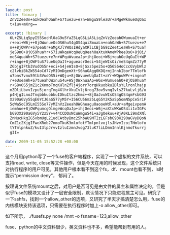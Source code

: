 ```yaml
--- 
layout: post
title: !binary |
  ZnVzZeeUn+aIkOeahOaWh+S7tuezu+e7n+WmguS9leaUr+aMgeWkmueUqOaI
  t+iuv+mXrg==

excerpt: !binary |
  6L+Z5Liq5pyI55SocHl0aG9u5YaZ5LqG5LiA5LiqZnVzZeeahOWuouaIt+er
  r+eoi+W6j++8jOWunueOsOS6huS4gOS4quiZmuaLn+eahOaWh+S7tuezu+e7
  n++8jOWPr+S7peaUr+aMgXJlYWQsIHdyaXRlLCBjbG9zZeetieaWh+S7tuaT
  jeS9nO+8jOS9huaYr+S7iuWkqeWcqOeUqOeahOaXtuWAmeWPkeeOsO+8jOi/
  meS4quaWh+S7tuezu+e7n+WPquWvueaJp+ihjOeoi+W6j+eahOeUqOaIt+WP
  r+inge+8jOWFtuS7lueUqOaIt+agueacrOeci+S4jeWIsOi/meS4qmZz77yM
  ZGbjgIFtb3VudOS5n+eci+S4jeWIsO+8jGxz5pe25o+Q56S64oCccGVybWlz
  c2lvbiBkZW554oCd77yMIOmDgemXt+S6huOAgg0KDQrmjInnkIbor7Tmlofk
  u7bns7vnu59tb3VudOS5i+WQju+8jOWvueeUqOaIt+aYr+WQpuWPr+ingeaY
  r+eUseaWh+S7tueahOWxnuS4u+WSjOWxnuaAp+WGs+WumueahO+8jOS9huaY
  r+S8vOS5jmZ1c2XnmoTmqKHlnZflj4jorr7orqHkuobkuIDlsYLlronlhajp
  mZDliLbvvIzpu5jorqTmg4XlhrXkuIvlj6rog73ov5vnqIvlsZ7kuLvlj6/o
  p4HjgILnoJTnqbbkuobkuIDkuItzc2hmc++8jOaJvuWIsOS4gOS4qmFsbG93
  X290aGVy55qE6YCJ6aG577yM5Y+I56CU56m25LqG5Y2K5aSp5omN5pCe5riF
  5qWa5oCO5LmI55So77yMZnVzZeeahOWGheaguOaooeWdl+aUr+aMgeivpemA
  iemhue+8jOWPqumcgOimgeWcqOaJp+ihjOeoi+W6j+aXtuWKoOS4ii1vIGFs
  bG93X290aGVy5Y2z5Y+v44CCDQoNCuWmguS4i+aJgOekuu+8jA0KLi9mdXNl
  ZnMucHkgIG5vbmUgL21udCAtbyBmc25hbWU9MTIzLGFsbG93X290aGVyDQoN
  CmZ1c2XjgIFweXRob27nmoTkuK3mlofotYTmlpnlvojlsJHvvIzoi7Hmlofo
  tYTmlpnkuZ/kuI3lpJrvvIzluIzmnJvog73luK7liLDmnInnlKjnmoTkurrj
  gII=

date: 2009-11-05 15:52:28 +08:00
---
```

这个月用python写了一个fuse的客户端程序，实现了一个虚拟的文件系统，可以支持read, write, close等文件操作，但是今天在用的时候发现，这个文件系统只对执行程序的用户可见，其他用户根本看不到这个fs，df、mount也看不到，ls时提示“permission deny”， 郁闷了。

按理说文件系统mount之后，对用户是否可见是由文件的属主和属性决定的，但是似乎fuse的模块又设计了一层安全限制，默认情况下只能进程属主可见。研究了一下sshfs，找到一个allow_other的选项，又研究了半天才搞清楚怎么用，fuse的内核模块支持该选项，只需要在执行程序时加上-o allow_other即可。

如下所示，
./fusefs.py  none /mnt -o fsname=123,allow_other

fuse、python的中文资料很少，英文资料也不多，希望能帮到有用的人。
